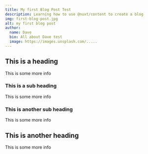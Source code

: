 ```yaml
---
title: My first Blog Post Test
description: Learning how to use @nuxt/content to create a blog
img: first-blog-post.jpg
alt: my first blog post
author:
  name: Dave
  bio: All about Dave test
  image: https://images.unsplash.com/.....
---
```


## This is a heading

This is some more info

### This is a sub heading

This is some more info

### This is another sub heading

This is some more info

## This is another heading

This is some more info

<info-box>
  <template #info-box>
    This is a vue component inside markdown using slots
  </template>
</info-box>
